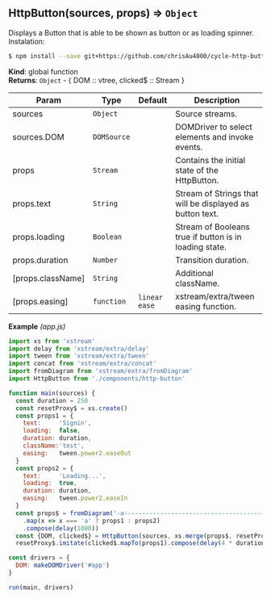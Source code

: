 <a name="HttpButton"></a>

## HttpButton(sources, props) ⇒ <code>Object</code>
Displays a Button that is able to be shown as button or as loading spinner.
Instalation:
```bash
$ npm install --save git+https://github.com/chrisAu4000/cycle-http-button.git
```

**Kind**: global function  
**Returns**: <code>Object</code> - {
   DOM :: vtree,
   clicked$ :: Stream
}  

| Param | Type | Default | Description |
| --- | --- | --- | --- |
| sources | <code>Object</code> |  | Source streams. |
| sources.DOM | <code>DOMSource</code> |  | DOMDriver to select elements and invoke events. |
| props | <code>Stream</code> |  | Contains the initial state of the HttpButton. |
| props.text | <code>String</code> |  | Stream of Strings that will be displayed as button text. |
| props.loading | <code>Boolean</code> |  | Stream of Booleans true if button is in loading state. |
| props.duration | <code>Number</code> |  | Transition duration. |
| [props.className] | <code>String</code> |  | Additional className. |
| [props.easing] | <code>function</code> | <code>linear ease</code> | xstream/extra/tween easing function. |

**Example** *(app.js)*  
```js
import xs from 'xstream'
import delay from 'xstream/extra/delay'
import tween from 'xstream/extra/tween'
import concat from 'xstream/extra/concat'
import fromDiagram from 'xstream/extra/fromDiagram'
import HttpButton from './components/http-button'

function main(sources) {
  const duration = 250
  const resetProxy$ = xs.create()
  const props1 = {
    text:     'Signin',
    loading:  false,
    duration: duration,
    className:'test',
    easing:   tween.power2.easeOut
  }
  const props2 = {
    text:     'Loading...',
    loading:  true,
    duration: duration,
    easing:   tween.power2.easeIn
  }
  const props$ = fromDiagram('-a--------------------------------------------b--------------------------------------------a-')
    .map(x => x === 'a' ? props1 : props2)
    .compose(delay(1000))
  const {DOM, clicked$} = HttpButton(sources, xs.merge(props$, resetProxy$))
  resetProxy$.imitate(clicked$.mapTo(props1).compose(delay(4 * duration)))

const drivers = {
  DOM: makeDOMDriver('#app')
}

run(main, drivers)
```

